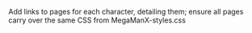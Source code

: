 Add links to pages for each character, detailing them; ensure all pages carry over the same CSS from MegaManX-styles.css
